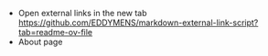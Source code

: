 * Open external links in the new tab https://github.com/EDDYMENS/markdown-external-link-script?tab=readme-ov-file
* About page 
